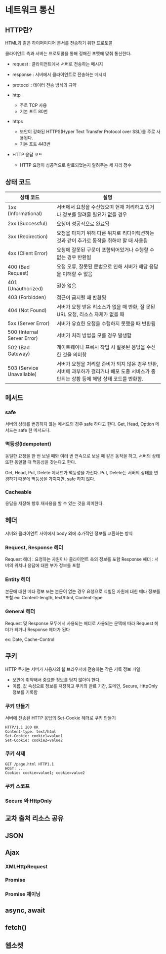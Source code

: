 # 네트워크 통신

## HTTP란?

HTML과 같은 하이퍼미디어 문서를 전송하기 위한 프로토콜

클라이언트 측과 서버는 프로토콜을 통해 정해진 포맷에 맞춰 통신한다.

- request : 클라이언트에서 서버로 전송하는 메시지
- response : 서버에서 클라이언트로 전송하는 메시지
- protocol : 데이터 전송 방식의 규약

- http
  - 주로 TCP 사용
  - 기본 포트 80번
- https

  - 보안이 강화된 HTTPS(Hyper Text Transfer Protocol over SSL)를 주로 사용된다.
  - 기본 포트 443번

- HTTP 응답 코드

  - HTTP 요청이 성공적으로 완료되었는지 알려주는 세 자리 정수

## 상태 코드

| 상태 코드                   | 설명                                                                                                                                     |
| --------------------------- | ---------------------------------------------------------------------------------------------------------------------------------------- |
| 1xx (Informational)         | 서버에서 요청을 수신했으며 현재 처리하고 있거나 정보를 알려줄 필요가 없을 경우                                                           |
| 2xx (Successful)            | 요청이 성공적으로 완료됨                                                                                                                 |
| 3xx (Redirection)           | 요청을 마치기 위해 다른 위치로 리다이렉션하는 것과 같이 추가로 동작을 취해야 할 때 사용됨                                                |
| 4xx (Client Error)          | 요청에 잘못된 구문이 포함되어있거나 수행할 수 없는 경우 반환됨                                                                           |
| 400 (Bad Request)           | 요청 오류, 잘못된 문법으로 인해 서버가 해당 응답을 이해할 수 없음                                                                        |
| 401 (Unauthorized)          | 권한 없음                                                                                                                                |
| 403 (Forbidden)             | 접근이 금지될 때 반환됨                                                                                                                  |
| 404 (Not Found)             | 서버가 요청 받은 리소스가 없을 때 반환, 잘 못된 URL 요청, 리소스 자체가 없을 때                                                          |
| 5xx (Server Error)          | 서버가 유효한 요청을 수행하지 못했을 때 반환됨                                                                                           |
| 500 (Internal Server Error) | 서버가 처리 방법을 모를 경우 발생함                                                                                                      |
| 502 (Bad Gateway)           | 게이트웨이나 프록시 작업 시 잘못된 응답을 수신한 것을 의미함                                                                             |
| 503 (Service Unavailable)   | 서버가 요청을 처리할 준비가 되지 않은 경우 반환, 서버에 과부하가 걸리거나 배포 도중 서비스가 중단되는 상황 등에 해당 상태 코드를 반환함. |

## 메서드

### safe

서버의 상태를 변경하지 않는 메서드의 경우 safe 하다고 한다.
Get, Head, Option 메서드는 safe 한 메서드다.

### 멱등성(Idempotent)

동일한 요청을 한 번 보낼 때와 여러 번 연속으로 보낼 때 같은 동작을 하고, 서버의 상태 또한 동일할 때 멱등성을 갖는다고 한다.

Get, Head, Put, Delete 메서드가 멱등성을 가진다.
Put, Delete는 서버의 상태를 변경하기 때문에 멱등성을 가지지만, safe 하지 않다.

### Cacheable

응답을 저장해 향후 재사용을 할 수 있는 것을 의미한다.

## 헤더

서버와 클라이언트 사이에서 body 외에 추가적인 정보를 교환하는 방식

### Request, Response 헤더

Request 헤더 : 요청하는 자원이나 클라이언트 측의 정보를 포함
Response 헤더 : 서버의 위치나 응답에 대한 부가 정보를 포함

### Entity 헤더

본문에 대한 메타 정보 또는 본문이 없는 경우 요청으로 식별된 자원에 대한 메타 정보를 포함
ex: Content-length, text/html, Content-type

### General 헤더

Request 및 Response 모두에서 사용되는 헤더로 사용되는 문맥에 따라 Request 헤더가 되거나 Response 헤더가 된다

ex: Date, Cache-Control

## 쿠키

HTTP 쿠키는 서버가 사용자의 웹 브라우저에 전송하는 작은 기록 정보 파일

- 보안에 취약해서 중요한 정보를 담지 않아야 한다.
- 이름, 값 속성으로 정보를 저장하고 쿠키의 만료 기간, 도메인, Secure, HttpOnly 정보를 기록함

### 쿠키 만들기

서버에 전송된 HTTP 응답의 Set-Cookie 헤더로 쿠키 만들기

```
HTTP/1.1 200 OK
Content-type: text/html
Set-Cookie: cookie1=value1
Set-Cookie: cookie2=value2
```

### 쿠키 삭제

```
GET /page.html HTTP1.1
HOST: ...
Cookie: cookie=value1; cookie=value2
```

### 쿠키 스코프

### Secure 와 HttpOnly

## 교차 출처 리소스 공유

## JSON

## Ajax

### XMLHttpRequest

### Promise

### Promise 체이닝

## async, await

## fetch()

## 웹소켓
